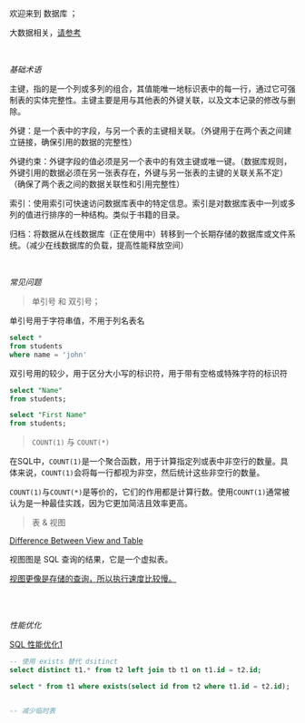 
欢迎来到 数据库 ；

大数据相关，[请参考](应用/大数据/)



</br>

_基础术语_

主键，指的是一个列或多列的组合，其值能唯一地标识表中的每一行，通过它可强制表的实体完整性。主键主要是用与其他表的外键关联，以及文本记录的修改与删除。

外键：是一个表中的字段，与另一个表的主键相关联。（外键用于在两个表之间建立链接，确保引用的数据的完整性）

外键约束：外键字段的值必须是另一个表中的有效主键或唯一键。（数据库规则，外键引用的数据必须在另一张表存在，外键与另一张表的主键的关联关系不定）（确保了两个表之间的数据关联性和引用完整性）

索引：使用索引可快速访问数据库表中的特定信息。索引是对数据库表中一列或多列的值进行排序的一种结构。类似于书籍的目录。

归档：将数据从在线数据库（正在使用中）转移到一个长期存储的数据库或文件系统。（减少在线数据库的负载，提高性能释放空间）


</br>

_常见问题_

>单引号 和 双引号；

单引号用于字符串值，不用于列名表名
```sql
select *
from students
where name = 'john'
```

双引号用的较少，用于区分大小写的标识符，用于带有空格或特殊字符的标识符
```sql
select "Name"
from students;

select "First Name"
from students;
```

> `COUNT(1)` 与 `COUNT(*)`

在SQL中，`COUNT(1)`是一个聚合函数，用于计算指定列或表中非空行的数量。具体来说，`COUNT(1)`会将每一行都视为非空，然后统计这些非空行的数量。

`COUNT(1)`与`COUNT(*)`是等价的，它们的作用都是计算行数。使用`COUNT(1)`通常被认为是一种最佳实践，因为它更加简洁且效率更高。



> 表 & 视图

[Difference Between View and Table](https://www.geeksforgeeks.org/difference-between-view-and-table/)

视图图是 SQL 查询的结果，它是一个虚拟表。

<u>视图更像是存储的查询，所以执行速度比较慢。</u>






</br></br>

_性能优化_


[SQL 性能优化1](https://www.cnblogs.com/youzhibing/p/11909821.html)

```sql
-- 使用 exists 替代 dsitinct
select distinct t1.* from t2 left join tb t1 on t1.id = t2.id;

select * from t1 where exists(select id from t2 where t1.id = t2.id);


-- 减少临时表
```



